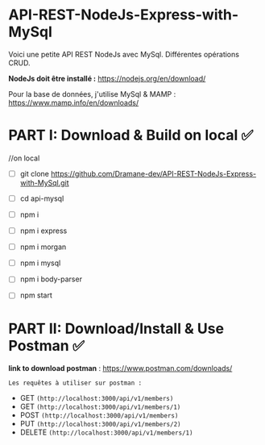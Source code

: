 # API-REST-NodeJs-Express-with-MySql

Voici une petite API REST NodeJs avec MySql. 
Différentes opérations CRUD.

**NodeJs doit être installé :** https://nodejs.org/en/download/

Pour la base de données, j'utilise MySql & MAMP : https://www.mamp.info/en/downloads/

# PART I: Download & Build on local ✅

//on local
- [ ] git clone https://github.com/Dramane-dev/API-REST-NodeJs-Express-with-MySql.git
- [ ] cd api-mysql
- [ ] npm i
- [ ] npm i express
- [ ] npm i morgan
- [ ] npm i mysql
- [ ] npm i body-parser
- [ ] npm start



# PART II: Download/Install & Use Postman ✅


**link to download postman** : https://www.postman.com/downloads/

`Les requêtes à utiliser sur postman :`
- GET `(http://localhost:3000/api/v1/members)`
- GET `(http://localhost:3000/api/v1/members/1)`
- POST `(http://localhost:3000/api/v1/members)`
- PUT `(http://localhost:3000/api/v1/members/2)`
- DELETE `(http://localhost:3000/api/v1/members/1)`


